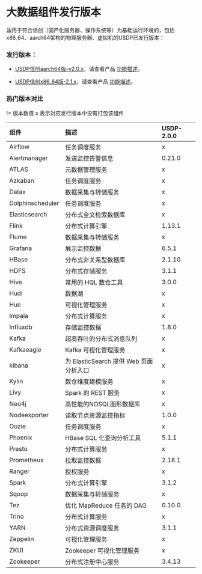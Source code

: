 # 大数据组件发行版本

适用于符合信创（国产化服务器、操作系统等）为基础运行环境的，包括x86_64、aarch64架构的物理服务器、虚拟机的USDP已发行版本：

### 发行版本：

* [USDP信创aarch64版-v2.0.x](usdpdc/xc_arm_2.0.x/README)，请查看产品 [功能描述](/usdpdc/xc_arm_2.0.x/release_notes)。

- [USDP信创x86_64版-2.1.x](usdpdc/xc_x86_2.1.x/README)，请查看产品 [功能描述](/usdpdc/xc_x86_2.1.x/release_notes)。

### 热门版本对比

!> 版本数值 x 表示对应发行版本中没有打包该组件

| 组件             | 描述                                   | USDP-2.0.0 |
| :--------------- | :------------------------------------- | :--------- |
| Airflow          | 任务调度服务                           | x          |
| Alertmanager     | 发送监控告警信息                       | 0.21.0     |
| ATLAS            | 元数据管理服务                         | x          |
| Azkaban          | 任务调度服务                           | x          |
| Datax            | 数据采集与转储服务                     | x          |
| Dolphinscheduler | 任务调度服务                           | x          |
| Elasticsearch    | 分布式全文检索数据库                   | x          |
| Flink            | 分布式计算引擎                         | 1.13.1     |
| Flume            | 数据采集与转储服务                     | x          |
| Grafana          | 展示监控数据                           | 6.5.1      |
| HBase            | 分布式非关系型数据库                   | 2.1.10     |
| HDFS             | 分布式存储服务                         | 3.1.1      |
| Hive             | 常用的 HQL 数仓工具                    | 3.0.0      |
| Hudi             | 数据湖                                 | x          |
| Hue              | 可视化管理服务                         | x          |
| Impala           | 分布式计算服务                         | x          |
| Influxdb         | 存储监控数据                           | 1.8.0      |
| Kafka            | 超高吞吐的分布式消息队列               | x          |
| Kafkaeagle       | Kafka 可视化管理服务                   | x          |
| kibana           | 为 ElasticSearch 提供 Web 页面分析入口 | x          |
| Kylin            | 数仓维度建模服务                       | x          |
| Livy             | Spark 的 REST 服务                     | x          |
| Neo4j            | 高性能的NOSQL图形数据库                | x          |
| Nodeexporter     | 读取节点资源监控指标                   | 1.0.0      |
| Oozie            | 任务调度服务                           | x          |
| Phoenix          | HBase SQL 化查询分析工具               | 5.1.1      |
| Presto           | 分布式计算服务                         | x          |
| Prometheus       | 拉取监控数据                           | 2.18.1     |
| Ranger           | 授权服务                               | x          |
| Spark            | 分布式计算引擎                         | 3.1.2      |
| Sqoop            | 数据采集与转储服务                     | x          |
| Tez              | 优化 MapReduce 任务的 DAG              | 0.10.0     |
| Trino            | 分布式计算服务                         | x          |
| YARN             | 分布式资源调度服务                     | 3.1.1      |
| Zeppelin         | 可视化管理服务                         | x          |
| ZKUI             | Zookeeper 可视化管理服务               | x          |
| Zookeeper        | 分布式注册中心服务                     | 3.4.13     |

